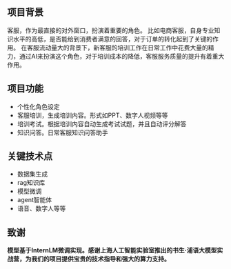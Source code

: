 ## 项目背景
客服，作为最直接的对外窗口，扮演着重要的角色。
比如电商客服，自身专业知识水平的高低，是否能给到消费者满意的回答，对于订单的转化起到了关键的作用。
在客服流动量大的背景下，新客服的培训工作在日常工作中花费大量的精力，通过AI来扮演这个角色，对于培训成本的降低，客服服务质量的提升有着重大作用。
## 项目功能
- 个性化角色设定
- 客服培训，生成培训内容。形式如PPT、数字人视频等等
- 培训考试。根据培训内容自动生成考试试题，并且自动评分解答
- 知识问答。日常客服知识问答助手

## 关键技术点
- 数据集生成
- rag知识库
- 模型微调
- agent智能体
- 语音、数字人等等

## 致谢

**模型基于InternLM微调实现。感谢上海人工智能实验室推出的书生·浦语大模型实战营，为我们的项目提供宝贵的技术指导和强大的算力支持。**
